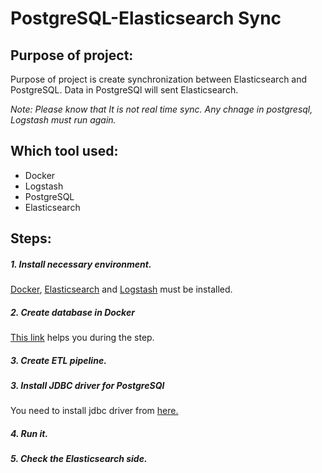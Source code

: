 # PostgreSQL-Elasticsearch Sync

## Purpose of project:
Purpose of project is create synchronization between Elasticsearch and PostgreSQL. Data in PostgreSQl will sent Elasticsearch.

*_Note: Please know that It is not real time sync. Any chnage in postgresql, Logstash must run again._*

## Which tool used:
* Docker
* Logstash
* PostgreSQL 
* Elasticsearch 

## Steps:

##### 1. Install necessary environment.

[Docker](https://docs.docker.com/engine/install/), [Elasticsearch](https://www.elastic.co/guide/en/elasticsearch/reference/current/install-elasticsearch.html) and  [Logstash](https://www.elastic.co/guide/en/logstash/current/installing-logstash.html) must be installed.

##### 2. Create database in Docker

[This link](https://dev.to/andre347/how-to-easily-create-a-postgres-database-in-docker-4moj) helps you during the step. 

##### 3. Create ETL pipeline.

##### 3. Install JDBC driver for PostgreSQl
You need to install jdbc driver from [here. ](https://jdbc.postgresql.org/download/) 

##### 4. Run it.

##### 5. Check the Elasticsearch side.
